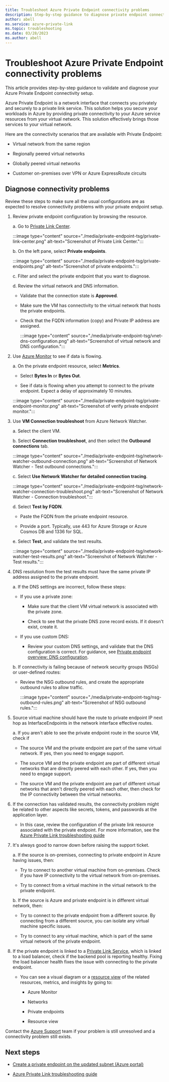 ```yaml
---
title: Troubleshoot Azure Private Endpoint connectivity problems
description: Step-by-step guidance to diagnose private endpoint connectivity
author: abell
ms.service: azure-private-link
ms.topic: troubleshooting
ms.date: 03/28/2023
ms.author: abell
---
```


# Troubleshoot Azure Private Endpoint connectivity problems

This article provides step-by-step guidance to validate and diagnose your Azure Private Endpoint connectivity setup.

Azure Private Endpoint is a network interface that connects you privately and securely to a private link service. This solution helps you secure your workloads in Azure by providing private connectivity to your Azure service resources from your virtual network. This solution effectively brings those services to your virtual network.

Here are the connectivity scenarios that are available with Private Endpoint:

- Virtual network from the same region

- Regionally peered virtual networks

- Globally peered virtual networks

- Customer on-premises over VPN or Azure ExpressRoute circuits

## Diagnose connectivity problems 

Review these steps to make sure all the usual configurations are as expected to resolve connectivity problems with your private endpoint setup.

1. Review private endpoint configuration by browsing the resource.

    a. Go to [Private Link Center](https://portal.azure.com/#blade/Microsoft_Azure_Network/PrivateLinkCenterBlade/overview).
      
      :::image type="content" source="./media/private-endpoint-tsg/private-link-center.png" alt-text="Screenshot of Private Link Center.":::

    b. On the left pane, select **Private endpoints**.
    
      :::image type="content" source="./media/private-endpoint-tsg/private-endpoints.png" alt-text="Screenshot of private endpoints.":::

    c. Filter and select the private endpoint that you want to diagnose.

    d. Review the virtual network and DNS information.

     - Validate that the connection state is **Approved**.

     - Make sure the VM has connectivity to the virtual network that hosts the private endpoints.

     - Check that the FQDN information (copy) and Private IP address are assigned.
        
       :::image type="content" source="./media/private-endpoint-tsg/vnet-dns-configuration.png" alt-text="Screenshot of virtual network and DNS configuration.":::
    
1. Use [Azure Monitor](../azure-monitor/overview.md) to see if data is flowing.

    a. On the private endpoint resource, select **Metrics**.

     - Select **Bytes In** or **Bytes Out**. 

     - See if data is flowing when you attempt to connect to the private endpoint. Expect a delay of approximately 10 minutes.
    
      :::image type="content" source="./media/private-endpoint-tsg/private-endpoint-monitor.png" alt-text="Screenshot of verify private endpoint monitor.":::

1.  Use **VM Connection troubleshoot** from Azure Network Watcher.

    a. Select the client VM.

    b. Select **Connection troubleshoot**, and then select the **Outbound connections** tab.
    
      :::image type="content" source="./media/private-endpoint-tsg/network-watcher-outbound-connection.png" alt-text="Screenshot of Network Watcher - Test outbound connections.":::
    
    c. Select **Use Network Watcher for detailed connection tracing**.
    
      :::image type="content" source="./media/private-endpoint-tsg/network-watcher-connection-troubleshoot.png" alt-text="Screenshot of Network Watcher - Connection troubleshoot.":::

    d. Select **Test by FQDN**.

     - Paste the FQDN from the private endpoint resource.

     - Provide a port. Typically, use 443 for Azure Storage or Azure Cosmos DB and 1336 for SQL.

    e. Select **Test**, and validate the test results.

      :::image type="content" source="./media/private-endpoint-tsg/network-watcher-test-results.png" alt-text="Screenshot of Network Watcher - Test results.":::    
        
1. DNS resolution from the test results must have the same private IP address assigned to the private endpoint.

    a. If the DNS settings are incorrect, follow these steps:

     - If you use a private zone: 

       - Make sure that the client VM virtual network is associated with the private zone.

       - Check to see that the private DNS zone record exists. If it doesn't exist, create it.

     - If you use custom DNS:

       - Review your custom DNS settings, and validate that the DNS configuration is correct.
       For guidance, see [Private endpoint overview: DNS configuration](./private-endpoint-overview.md#dns-configuration).

    b. If connectivity is failing because of network security groups (NSGs) or user-defined routes:
     - Review the NSG outbound rules, and create the appropriate outbound rules to allow traffic.

       :::image type="content" source="./media/private-endpoint-tsg/nsg-outbound-rules.png" alt-text="Screenshot of NSG outbound rules.":::

1. Source virtual machine should have the route to private endpoint IP next hop as InterfaceEndpoints in the network interface effective routes. 

    a. If you aren't able to see the private endpoint route in the source VM, check if 

     - The source VM and the private endpoint are part of the same virtual network. If yes, then you need to engage support. 

     - The source VM and the private endpoint are part of different virtual networks that are directly peered with each other. If yes, then you need to engage support.

     - The source VM and the private endpoint are part of different virtual networks that aren't directly peered with each other, then check for the IP connectivity between the virtual networks.

1. If the connection has validated results, the connectivity problem might be related to other aspects like secrets, tokens, and passwords at the application layer.

   - In this case, review the configuration of the private link resource associated with the private endpoint. For more information, see the [Azure Private Link troubleshooting guide](troubleshoot-private-link-connectivity.md)
   
1. It's always good to narrow down before raising the support ticket. 

    a. If the source is on-premises, connecting to private endpoint in Azure having issues, then:

      - Try to connect to another virtual machine from on-premises. Check if you have IP connectivity to the virtual network from on-premises. 

      - Try to connect from a virtual machine in the virtual network to the private endpoint.
      
    b. If the source is Azure and private endpoint is in different virtual network, then:

      - Try to connect to the private endpoint from a different source. By connecting from a different source, you can isolate any virtual machine specific issues. 

      - Try to connect to any virtual machine, which is part of the same virtual network of the private endpoint.  

1. If the private endpoint is linked to a [Private Link Service](./troubleshoot-private-link-connectivity.md), which is linked to a load balancer, check if the backend pool is reporting healthy. Fixing the load balancer health fixes the issue with connecting to the private endpoint.

    - You can see a visual diagram or a [resource view](../network-watcher/network-insights-overview.md#resource-view) of the related resources, metrics, and insights by going to:

        - Azure Monitor

        - Networks

        - Private endpoints

        - Resource view 

Contact the [Azure Support](https://portal.azure.com/#blade/Microsoft_Azure_Support/HelpAndSupportBlade/overview) team if your problem is still unresolved and a connectivity problem still exists.

## Next steps

 * [Create a private endpoint on the updated subnet (Azure portal)](./create-private-endpoint-portal.md)

 * [Azure Private Link troubleshooting guide](troubleshoot-private-link-connectivity.md)
